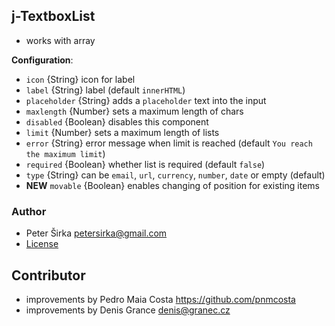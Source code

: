 ﻿## j-TextboxList

- works with array

__Configuration__:

- `icon` {String} icon for label
- `label` {String} label (default `innerHTML`)
- `placeholder` {String} adds a `placeholder` text into the input
- `maxlength` {Number} sets a maximum length of chars
- `disabled` {Boolean} disables this component
- `limit` {Number} sets a maximum length of lists
- `error` {String} error message when limit is reached (default `You reach the maximum limit`)
- `required` {Boolean} whether list is required (default `false`)
- `type` {String} can be `email`, `url`, `currency`, `number`, `date` or empty (default)
- __NEW__ `movable` {Boolean} enables changing of position for existing items

### Author

- Peter Širka <petersirka@gmail.com>
- [License](https://www.totaljs.com/license/)

## Contributor

- improvements by Pedro Maia Costa <https://github.com/pnmcosta>
- improvements by Denis Grance <denis@granec.cz>